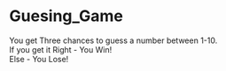 # Guesing_Game
You get Three chances to guess a number between 1-10. <br> If you get it Right - You Win! <br> Else - You Lose!
